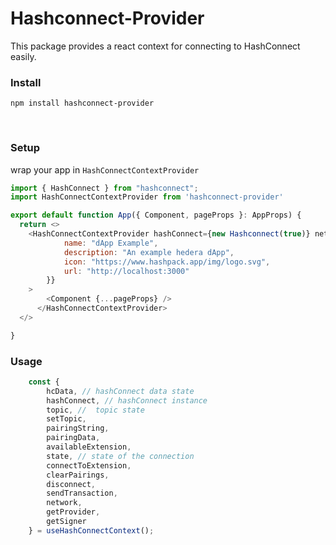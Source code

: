 # Hashconnect-Provider

This package provides a react context for connecting to HashConnect easily.

### **Install**

`npm install hashconnect-provider`

<br>

### **Setup**

wrap your app in `HashConnectContextProvider`

```javascript
import { HashConnect } from "hashconnect";
import HashConnectContextProvider from 'hashconnect-provider'

export default function App({ Component, pageProps }: AppProps) {
  return <>
    <HashConnectContextProvider hashConnect={new Hashconnect(true)} network="testnet" metaData={{
            name: "dApp Example",
            description: "An example hedera dApp",
            icon: "https://www.hashpack.app/img/logo.svg",
            url: "http://localhost:3000"
        }}
    >
        <Component {...pageProps} />
      </HashConnectContextProvider>
  </>

}
```


### **Usage**

```javascript
    const { 
        hcData, // hashConnect data state
        hashConnect, // hashConnect instance
        topic, //  topic state
        setTopic,
        pairingString, 
        pairingData,
        availableExtension,
        state, // state of the connection
        connectToExtension,
        clearPairings,
        disconnect,
        sendTransaction,
        network,
        getProvider,
        getSigner
    } = useHashConnectContext();
```